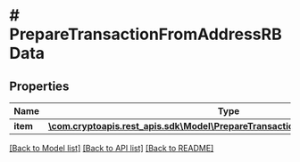 # # PrepareTransactionFromAddressRBData

## Properties

Name | Type | Description | Notes
------------ | ------------- | ------------- | -------------
**item** | [**\com.cryptoapis.rest_apis.sdk\Model\PrepareTransactionFromAddressRBDataItem**](PrepareTransactionFromAddressRBDataItem.md) |  |

[[Back to Model list]](../../README.md#models) [[Back to API list]](../../README.md#endpoints) [[Back to README]](../../README.md)
